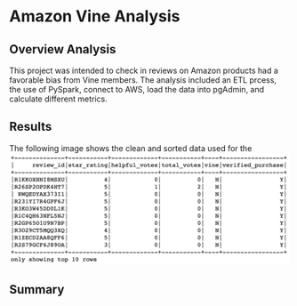 # Amazon Vine Analysis

## Overview Analysis 

This project was intended to check in reviews on Amazon products had a favorable bias from Vine members. The analysis included an ETL prcess, the use of PySpark, connect to AWS, load the data into pgAdmin, and calculate different metrics.

## Results

The following image shows the clean and sorted  data used for the 
![Alt text](https://github.com/dntalx/Amazon_Vine_Analysis/blob/main/Resources/Screen%20Shot%202022-11-02%20at%209.59.02%20PM.png)

## Summary
